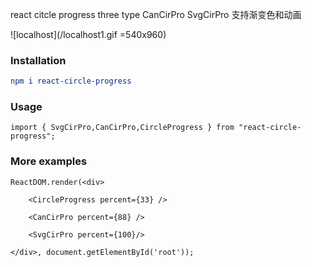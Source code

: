 react citcle progress three type CanCirPro SvgCirPro 支持渐变色和动画

![localhost](/localhost1.gif =540x960)
### Installation

```cmake
npm i react-circle-progress
```

### Usage

```react
import { SvgCirPro,CanCirPro,CircleProgress } from "react-circle-progress";
```


### More examples

```react
ReactDOM.render(<div>

    <CircleProgress percent={33} />

    <CanCirPro percent={88} />

    <SvgCirPro percent={100}/>

</div>, document.getElementById('root'));

```

